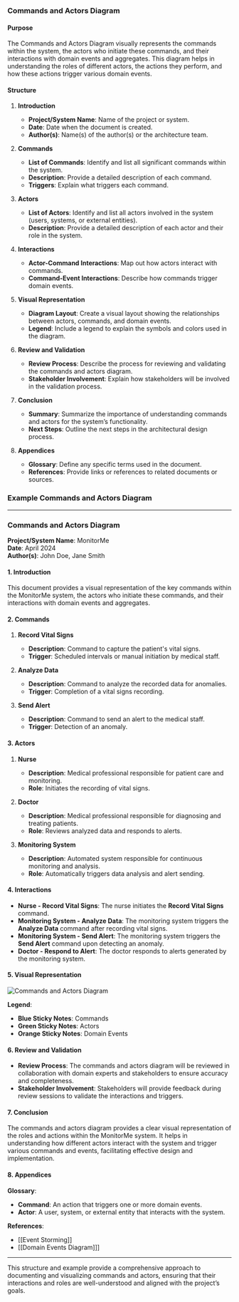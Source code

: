 ### Commands and Actors Diagram

#### **Purpose**
The Commands and Actors Diagram visually represents the commands within the system, the actors who initiate these commands, and their interactions with domain events and aggregates. This diagram helps in understanding the roles of different actors, the actions they perform, and how these actions trigger various domain events.

#### **Structure**

1. **Introduction**
   - **Project/System Name**: Name of the project or system.
   - **Date**: Date when the document is created.
   - **Author(s)**: Name(s) of the author(s) or the architecture team.

2. **Commands**
   - **List of Commands**: Identify and list all significant commands within the system.
   - **Description**: Provide a detailed description of each command.
   - **Triggers**: Explain what triggers each command.

3. **Actors**
   - **List of Actors**: Identify and list all actors involved in the system (users, systems, or external entities).
   - **Description**: Provide a detailed description of each actor and their role in the system.

4. **Interactions**
   - **Actor-Command Interactions**: Map out how actors interact with commands.
   - **Command-Event Interactions**: Describe how commands trigger domain events.

5. **Visual Representation**
   - **Diagram Layout**: Create a visual layout showing the relationships between actors, commands, and domain events.
   - **Legend**: Include a legend to explain the symbols and colors used in the diagram.

6. **Review and Validation**
   - **Review Process**: Describe the process for reviewing and validating the commands and actors diagram.
   - **Stakeholder Involvement**: Explain how stakeholders will be involved in the validation process.

7. **Conclusion**
   - **Summary**: Summarize the importance of understanding commands and actors for the system’s functionality.
   - **Next Steps**: Outline the next steps in the architectural design process.

8. **Appendices**
   - **Glossary**: Define any specific terms used in the document.
   - **References**: Provide links or references to related documents or sources.

### Example Commands and Actors Diagram

---

### Commands and Actors Diagram

**Project/System Name**: MonitorMe  
**Date**: April 2024  
**Author(s)**: John Doe, Jane Smith

#### 1. Introduction

This document provides a visual representation of the key commands within the MonitorMe system, the actors who initiate these commands, and their interactions with domain events and aggregates.

#### 2. Commands

1. **Record Vital Signs**
   - **Description**: Command to capture the patient's vital signs.
   - **Trigger**: Scheduled intervals or manual initiation by medical staff.

2. **Analyze Data**
   - **Description**: Command to analyze the recorded data for anomalies.
   - **Trigger**: Completion of a vital signs recording.

3. **Send Alert**
   - **Description**: Command to send an alert to the medical staff.
   - **Trigger**: Detection of an anomaly.

#### 3. Actors

1. **Nurse**
   - **Description**: Medical professional responsible for patient care and monitoring.
   - **Role**: Initiates the recording of vital signs.

2. **Doctor**
   - **Description**: Medical professional responsible for diagnosing and treating patients.
   - **Role**: Reviews analyzed data and responds to alerts.

3. **Monitoring System**
   - **Description**: Automated system responsible for continuous monitoring and analysis.
   - **Role**: Automatically triggers data analysis and alert sending.

#### 4. Interactions

- **Nurse - Record Vital Signs**: The nurse initiates the **Record Vital Signs** command.
- **Monitoring System - Analyze Data**: The monitoring system triggers the **Analyze Data** command after recording vital signs.
- **Monitoring System - Send Alert**: The monitoring system triggers the **Send Alert** command upon detecting an anomaly.
- **Doctor - Respond to Alert**: The doctor responds to alerts generated by the monitoring system.

#### 5. Visual Representation

![Commands and Actors Diagram](path/to/diagram.png)

**Legend**:
- **Blue Sticky Notes**: Commands
- **Green Sticky Notes**: Actors
- **Orange Sticky Notes**: Domain Events

#### 6. Review and Validation

- **Review Process**: The commands and actors diagram will be reviewed in collaboration with domain experts and stakeholders to ensure accuracy and completeness.
- **Stakeholder Involvement**: Stakeholders will provide feedback during review sessions to validate the interactions and triggers.

#### 7. Conclusion

The commands and actors diagram provides a clear visual representation of the roles and actions within the MonitorMe system. It helps in understanding how different actors interact with the system and trigger various commands and events, facilitating effective design and implementation.

#### 8. Appendices

**Glossary**:
- **Command**: An action that triggers one or more domain events.
- **Actor**: A user, system, or external entity that interacts with the system.

**References**:
- [[Event Storming]]
- [[Domain Events Diagram]]]

---

This structure and example provide a comprehensive approach to documenting and visualizing commands and actors, ensuring that their interactions and roles are well-understood and aligned with the project’s goals.